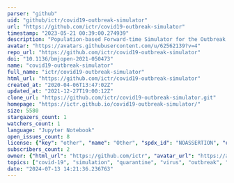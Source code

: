 ```yaml
---
parser: "github"
uid: "github/ictr/covid19-outbreak-simulator"
url: "https://github.com/ictr/covid19-outbreak-simulator"
timestamp: "2023-05-21 00:39:00.274939"
description: "Population-based Forward-time Simulator for the Outbreak of COVID-19"
avatar: "https://avatars.githubusercontent.com/u/62562139?v=4"
repo_url: "https://github.com/ictr/covid19-outbreak-simulator"
doi: "10.1136/bmjopen-2021-050473"
name: "covid19-outbreak-simulator"
full_name: "ictr/covid19-outbreak-simulator"
html_url: "https://github.com/ictr/covid19-outbreak-simulator"
created_at: "2020-04-06T13:47:02Z"
updated_at: "2021-12-27T19:00:12Z"
clone_url: "https://github.com/ictr/covid19-outbreak-simulator.git"
homepage: "https://ictr.github.io/covid19-outbreak-simulator/"
size: 5580
stargazers_count: 1
watchers_count: 1
language: "Jupyter Notebook"
open_issues_count: 8
license: {"key": "other", "name": "Other", "spdx_id": "NOASSERTION", "url": null, "node_id": "MDc6TGljZW5zZTA="}
subscribers_count: 2
owner: {"html_url": "https://github.com/ictr", "avatar_url": "https://avatars.githubusercontent.com/u/62562139?v=4", "login": "ictr", "type": "Organization"}
topics: ["covid-19", "simulation", "quarantine", "virus", "outbreak", "simulate-scenarios", "population-model"]
date: "2024-07-13 14:21:36.236763"
---
```

